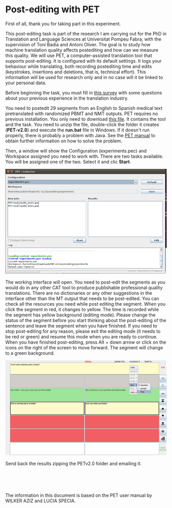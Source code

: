# Post-editing with PET
First of all, thank you for taking part in this experiment.

This post-editing task is part of the research I am carrying out for the PhD in Translation and Language Sciences at Universitat Pompeu Fabra, with the supervision of Toni Badia and Antoni Oliver. The goal is to study how machine translation quality affects postediting and how can we measure this quality. We will use PET, a computer-assisted translation tool that supports post-editing. It is configured with its default settings. It logs your behaviour while translating, both recording postediting time and edits (keystrokes, insertions and deletions, that is, technical effort). This information will be used for research only and in no case will it be linked to your personal data.

Before beginning the task, you must fill in [this survey](https://www.surveymonkey.com/r/SLL5H3Q) with some questions about your previous experience in the translation industry.

You need to postedit 29 segments from an English to Spanish medical text pretranslated with randomized PBMT and NMT outputs. PET requires no previous installation. You only need to download [this file](PET-v2.0_PBNMT_experiments.zip). It contains the tool and the task. You need to unzip the file, double-click the folder it creates (<b>PET-v2.0</b>) and execute the <b>run.bat</b> file in Windows. If it doesn't run properly, there is probably a problem with Java. See the [PET manual](http://wilkeraziz.github.io/dcs-site/pet/manual/r141.pdf) to obtain further information on how to solve the problem.

Then, a window will show the Configuration (experiments.pec) and Workspace assigned you need to work with. There are two tasks available. You will be assigned one of the two. Select it and clic <b>Start</b>. 

![Tasks interface](/images/tasks.png)



The working interface will open. You need to post-edit the segments as you would do in any other CAT tool to produce publishable professional quality translations. There are no dictionaries or any other suggestions in the interface other than the MT output that needs to be post-edited. You can check all the resources you need while post editing the segment. When you click the segment in red, it changes to yellow. The time is recorded while the segment has yellow background (editing mode). Please change the status of the segment before you start thinking about the post-editing of the sentence and leave the segment when you have finished. If you need to stop post-editing for any reason, please exit the editing mode (it needs to be red or green) and resume this mode when you are ready to continue. When you have finished post-editing, press Alt + down arrow or click on the icons on the right of the screen to move forward. The segment will change to a green background. 


![Post-editing interface with the different colour-coded segments (PET manual)](/images/interface_fit.png)

Send back the results zipping the PETv2.0 folder and emailing it.


<br>
<br>
<br>
<br>
The information in this document is based on the PET user manual by WILKER AZIZ and LUCIA SPECIA.
